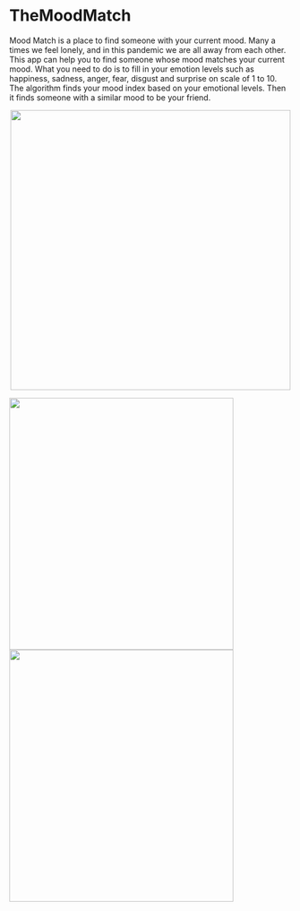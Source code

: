 # TheMoodMatch
Mood Match is a place to find someone with your current mood. Many a times we feel lonely, and in this pandemic we are all away from each other. This app can help you to find someone whose mood matches your current mood. What you need to do is to fill in your emotion levels such as happiness, sadness, anger, fear, disgust and surprise on scale of 1 to 10. The algorithm finds your mood index based on your emotional levels. Then it finds someone with a similar mood to be your friend.

<p align="center">
<img src="https://static.us.edusercontent.com/files/gtgN6L3cgVvyLqze4IY4wwsn" width="500" align="center" />
  </p>
<p float="left">
<img src="https://static.us.edusercontent.com/files/cMKGd4hRLR2HL8M4QU5jgIxk" width="400" height="450"/> 
<img src="https://static.us.edusercontent.com/files/2thVFIuSf294wcniXgn11fnw" width="400"  height="450"/> 
  </p>



